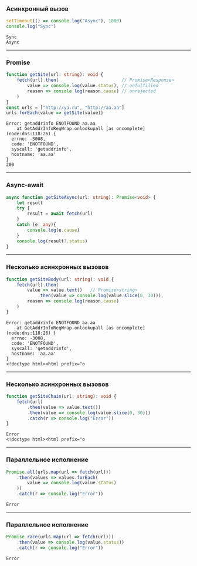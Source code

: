 ### Асинхронный вызов

```typescript
setTimeout(() => console.log("Async"), 1000)
console.log("Sync")
```
```
Sync
Async
```

---

### Promise

```typescript
function getSite(url: string): void {
    fetch(url).then(                        // Promise<Response>
        value => console.log(value.status), // onfulfilled
        reason => console.log(reason.cause) // onrejected
    )
}
const urls = ["http://ya.ru", "http://aa.aa"]
urls.forEach(value => getSite(value))
```
```
Error: getaddrinfo ENOTFOUND aa.aa
    at GetAddrInfoReqWrap.onlookupall [as oncomplete] (node:dns:118:26) {
  errno: -3008,
  code: 'ENOTFOUND',
  syscall: 'getaddrinfo',
  hostname: 'aa.aa'
}
200
```

---

### Async-await

```typescript
async function getSiteAsync(url: string): Promise<void> {
    let result
    try {
        result = await fetch(url)
    }
    catch (e: any){
        console.log(e.cause)    
    }
    console.log(result?.status)
}
```

----

### Несколько асинхронных вызовов

```typescript
function getSiteBody(url: string): void {
    fetch(url).then(
        value => value.text()   // Promise<string>
            .then(value => console.log(value.slice(0, 30))),
        reason => console.log(reason.cause)
    )
}
```
```
Error: getaddrinfo ENOTFOUND aa.aa
    at GetAddrInfoReqWrap.onlookupall [as oncomplete] (node:dns:118:26) {
  errno: -3008,
  code: 'ENOTFOUND',
  syscall: 'getaddrinfo',
  hostname: 'aa.aa'
}
<!doctype html><html prefix="o
```

---

### Несколько асинхронных вызовов

```typescript
function getSiteChain(url: string): void {
    fetch(url)
        .then(value => value.text())
        .then(value => console.log(value.slice(0, 30)))
        .catch(r => console.log("Error"))
}
```
```
Error
<!doctype html><html prefix="o
```

----

### Параллельное исполнение

```typescript
Promise.all(urls.map(url => fetch(url)))
    .then(values => values.forEach(
        value => console.log(value.status)        
    ))
    .catch(r => console.log("Error"))
```
```
Error
```

---

### Параллельное исполнение

```typescript
Promise.race(urls.map(url => fetch(url)))
    .then(value => console.log(value.status))
    .catch(r => console.log("Error"))    
```
```
Error
```